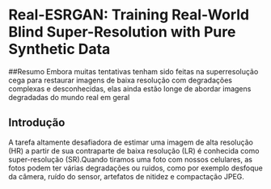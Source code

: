 # Real-ESRGAN: Training Real-World Blind Super-Resolution with Pure Synthetic Data
##Resumo
Embora muitas tentativas tenham sido feitas na superresolução cega para restaurar imagens de baixa resolução com
degradações complexas e desconhecidas, elas ainda estão longe
de abordar imagens degradadas do mundo real em geral
## Introdução
A tarefa altamente desafiadora de estimar uma imagem de alta resolução (HR) a partir de sua contraparte de baixa resolução (LR) é conhecida como super-resolução (SR).Quando tiramos uma foto com nossos celulares, as fotos podem ter várias degradações ou ruidos, como por exemplo desfoque da câmera, ruído do sensor, artefatos de nitidez e compactação JPEG.



